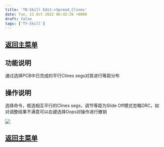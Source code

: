 ```yaml
---
title: 'TB-Skill Edit->Spread_Clines'
date: Tue, 11 Oct 2022 06:42:36 +0000
draft: false
tags: ['TY-Skill']
---
```


[返回主菜单](https://a1024.synology.me:1024/?p=2217)
-----------------------------------------------

功能说明
----

通过选择PCB中已完成的平行Clines segs对其进行等距分布

操作说明
----

选择命令，框选相互平行的Clines segs，调节等距为Slide Off模式忽略DRC，如对调整结果不满意可以右键选择Oops对操作进行撤销

![](https://a1024.synology.me:222/images/blog2022/spread_clines.gif)

[返回主菜单](https://a1024.synology.me:1024/?p=2217)
-----------------------------------------------